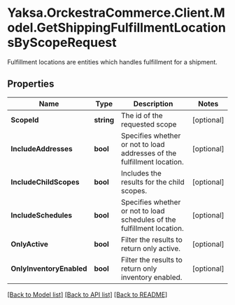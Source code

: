 # Yaksa.OrckestraCommerce.Client.Model.GetShippingFulfillmentLocationsByScopeRequest
Fulfillment locations are entities which handles fulfillment for a shipment.

## Properties

Name | Type | Description | Notes
------------ | ------------- | ------------- | -------------
**ScopeId** | **string** | The id of the requested scope | [optional] 
**IncludeAddresses** | **bool** | Specifies whether or not to load addresses of the fulfillment location. | [optional] 
**IncludeChildScopes** | **bool** | Includes the results for the child scopes. | [optional] 
**IncludeSchedules** | **bool** | Specifies whether or not to load schedules of the fulfillment location. | [optional] 
**OnlyActive** | **bool** | Filter the results to return only active. | [optional] 
**OnlyInventoryEnabled** | **bool** | Filter the results to return only inventory enabled. | [optional] 

[[Back to Model list]](../README.md#documentation-for-models) [[Back to API list]](../README.md#documentation-for-api-endpoints) [[Back to README]](../README.md)

